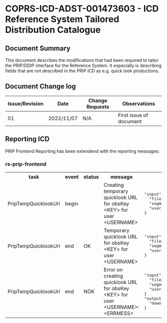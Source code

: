 # COPRS-ICD-ADST-001473603 - ICD Reference System Tailored Distribution Catalogue

## Document Summary

This document describes the modifications that had been required to tailor the PRIP/DDIP interface for the Reference System. It especially is describing fields that are not described in the PRIP ICD as e.g. quick look productions.

## Document Change log

| Issue/Revision | Date | Change Requests | Observations |
| --- | --- | --- | --- |
| 01 | 2022/11/07 | N/A | First issue of document |

## Reporting ICD

PRIP Frontend Reporting has been extendend with the reporting messages:

### rs-prip-frontend

<table>
<tr><th>task</th><th>event</th><th>status</th><th>message</th><th>additional keys</th></tr>
<tr><td>PripTempQuicklookUrl</td><td>begin</td><td></td><td>Creating temporary quicklook URL for obsKey &lt;KEY&gt; for user &lt;USERNAME&gt;</td><td><pre>"input":{
  "filename_strings": [&lt;FILENAME&gt;],
  "segment_strings": [&lt;FILENAME&gt;],
  "user_name_string": &lt;SERNAME&gt;,
}</pre></td></tr>
<tr><td>PripTempQuicklookUrl</td><td>end</td><td>OK</td><td>Temporary quicklook URL for obsKey &lt;KEY&gt; for user &lt;USERNAME&gt;</td><td><pre>"input":{
  "filename_strings": [&lt;FILENAME&gt;],
  "segment_strings": [&lt;FILENAME&gt;],
  "user_name_string": &lt;USERNAME&gt;",
}</pre></td></tr>
<tr><td>PripTempQuicklookUrl</td><td>end</td><td>NOK</td><td>Error on creating quicklook URL for obsKey &lt;KEY&gt; for user &lt;USERNAME&gt;: &lt;ERRMESS&gt;</td><td><pre>"input":{
  "filename_strings": [&lt;FILENAME&gt;],
  "segment_strings": [&lt;FILENAME&gt;],
  "user_name_string": &lt;USERNAME&gt;,
}
"output":{
  "download_url_string": [&lt;TEMP_QUICKLOOK_URL&gt;]
}</pre></td></tr>
</table>
